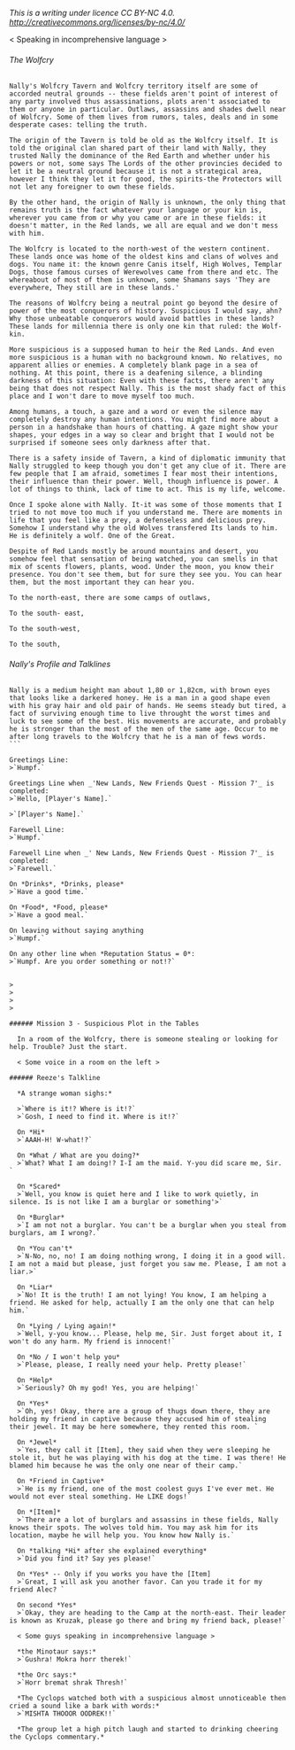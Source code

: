 *This is a writing under licence CC BY-NC 4.0. http://creativecommons.org/licenses/by-nc/4.0/* 

< Speaking in incomprehensive language >

###### The Wolfcry

```
Nally's Wolfcry Tavern and Wolfcry territory itself are some of accorded neutral grounds -- these fields aren't point of interest of any party involved thus assassinations, plots aren't associated to them or anyone in particular. Outlaws, assassins and shades dwell near of Wolfcry. Some of them lives from rumors, tales, deals and in some desperate cases: telling the truth.

The origin of the Tavern is told be old as the Wolfcry itself. It is told the original clan shared part of their land with Nally, they trusted Nally the dominance of the Red Earth and whether under his powers or not, some says The Lords of the other provincies decided to let it be a neutral ground because it is not a strategical area, however I think they let it for good, the spirits-the Protectors will not let any foreigner to own these fields. 

By the other hand, the origin of Nally is unknown, the only thing that remains truth is the fact whatever your language or your kin is, wherever you came from or why you came or are in these fields: it doesn't matter, in the Red lands, we all are equal and we don't mess with him.

The Wolfcry is located to the north-west of the western continent. These lands once was home of the oldest kins and clans of wolves and dogs. You name it: the known genre Canis itself, High Wolves, Templar Dogs, those famous curses of Werewolves came from there and etc. The whereabout of most of them is unknown, some Shamans says 'They are everywhere, They still are in these lands.'

The reasons of Wolfcry being a neutral point go beyond the desire of power of the most conquerors of history. Suspicious I would say, ahn? Why those unbeatable conquerors would avoid battles in these lands? These lands for millennia there is only one kin that ruled: the Wolf-kin.

More suspicious is a supposed human to heir the Red Lands. And even more suspicious is a human with no background known. No relatives, no apparent allies or enemies. A completely blank page in a sea of nothing. At this point, there is a deafening silence, a blinding darkness of this situation: Even with these facts, there aren't any being that does not respect Nally. This is the most shady fact of this place and I won't dare to move myself too much.

Among humans, a touch, a gaze and a word or even the silence may completely destroy any human intentions. You might find more about a person in a handshake than hours of chatting. A gaze might show your shapes, your edges in a way so clear and bright that I would not be surprised if someone sees only darkness after that.

There is a safety inside of Tavern, a kind of diplomatic immunity that Nally struggled to keep though you don't get any clue of it. There are few people that I am afraid, sometimes I fear most their intentions, their influence than their power. Well, though influence is power. A lot of things to think, lack of time to act. This is my life, welcome.

Once I spoke alone with Nally. It-it was some of those moments that I tried to not move too much if you understand me. There are moments in life that you feel like a prey, a defenseless and delicious prey. Somehow I understand why the old Wolves transfered Its lands to him. He is definitely a wolf. One of the Great.

Despite of Red Lands mostly be around mountains and desert, you somehow feel that sensation of being watched, you can smells in that mix of scents flowers, plants, wood. Under the moon, you know their presence. You don't see them, but for sure they see you. You can hear them, but the most important they can hear you. 

To the north-east, there are some camps of outlaws, 

To the south- east, 

To the south-west,

To the south,
```


>
>
>
>
###### Nally's Profile and Talklines

````
Nally is a medium height man about 1,80 or 1,82cm, with brown eyes that looks like a darkered honey. He is a man in a good shape even with his gray hair and old pair of hands. He seems steady but tired, a fact of surviving enough time to live throught the worst times and luck to see some of the best. His movements are accurate, and probably he is stronger than the most of the men of the same age. Occur to me after long travels to the Wolfcry that he is a man of fews words.
```

Greetings Line:
>`Humpf.`

Greetings Line when _'New Lands, New Friends Quest - Mission 7'_ is completed:
>`Hello, [Player's Name].`

>`[Player's Name].`

Farewell Line:
>`Humpf.`

Farewell Line when _' New Lands, New Friends Quest - Mission 7'_ is completed:
>`Farewell.`

On *Drinks*, *Drinks, please*
>`Have a good time.`

On *Food*, *Food, please*
>`Have a good meal.`

On leaving without saying anything
>`Humpf.`

On any other line when *Reputation Status = 0*:
>`Humpf. Are you order something or not!?`


>
>
>
>

###### Mission 3 - Suspicious Plot in the Tables

  In a room of the Wolfcry, there is someone stealing or looking for help. Trouble? Just the start.
  
  < Some voice in a room on the left >
  
###### Reeze's Talkline
  
  *A strange woman sighs:*
  
  >`Where is it!? Where is it!?`
  >`Gosh, I need to find it. Where is it!?`
  
  On *Hi*
  >`AAAH-H! W-what!?`
  
  On *What / What are you doing?*
  >`What? What I am doing!? I-I am the maid. Y-you did scare me, Sir. `
  
  On *Scared*
  >`Well, you know is quiet here and I like to work quietly, in silence. Is is not like I am a burglar or something'>`
  
  On *Burglar*
  >`I am not not a burglar. You can't be a burglar when you steal from burglars, am I wrong?.`
  
  On *You can't*
  >`N-No, no, no! I am doing nothing wrong, I doing it in a good will. I am not a maid but please, just forget you saw me. Please, I am not a liar.>`
  
  On *Liar*
  >`No! It is the truth! I am not lying! You know, I am helping a friend. He asked for help, actually I am the only one that can help him.`
  
  On *Lying / Lying again!*
  >`Well, y-you know... Please, help me, Sir. Just forget about it, I won't do any harm. My friend is innocent!`
  
  On *No / I won't help you*
  >`Please, please, I really need your help. Pretty please!`
  
  On *Help*
  >`Seriously? Oh my god! Yes, you are helping!`
  
  On *Yes*
  >`Oh, yes! Okay, there are a group of thugs down there, they are holding my friend in captive because they accused him of stealing their jewel. It may be here somewhere, they rented this room. `
  
  On *Jewel*
  >`Yes, they call it [Item], they said when they were sleeping he stole it, but he was playing with his dog at the time. I was there! He blamed him because he was the only one near of their camp.`

  On *Friend in Captive*
  >`He is my friend, one of the most coolest guys I've ever met. He would not ever steal something. He LIKE dogs!`
  
  On *[Item]*
  >`There are a lot of burglars and assassins in these fields, Nally knows their spots. The wolves told him. You may ask him for its location, maybe he will help you. You know how Nally is.`
  
  On *talking *Hi* after she explained everything*
  >`Did you find it? Say yes please!`
  
  On *Yes* -- Only if you works you have the [Item]
  >`Great, I will ask you another favor. Can you trade it for my friend Alec? `
  
  On second *Yes*
  >`Okay, they are heading to the Camp at the north-east. Their leader is known as Kruzak, please go there and bring my friend back, please!`

  < Some guys speaking in incomprehensive language >
  
  *the Minotaur says:*
  >`Gushra! Mokra horr therek!`
  
  *the Orc says:*
  >`Horr bremat shrak Thresh!`

  *The Cyclops watched both with a suspicious almost unnoticeable then cried a sound like a bark with words:*
  >`MISHTA THOOOR OODREK!!`
  
  *The group let a high pitch laugh and started to drinking cheering the Cyclops commentary.*
